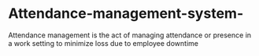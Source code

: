 # Attendance-management-system-
Attendance management is the act of managing attendance or presence in a work setting to minimize loss due to employee downtime

